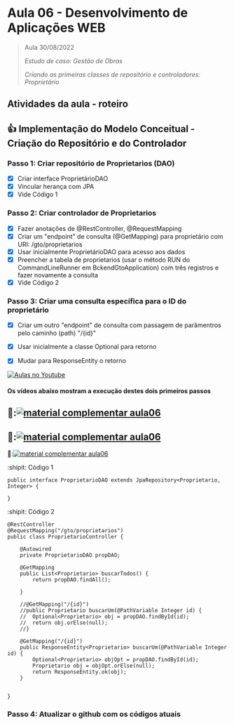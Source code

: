 # Aula 06 - Desenvolvimento de Aplicações WEB

> Aula 30/08/2022
> 
>  *Estudo de caso: Gestão de Obras* 
>  
>  *Criando as primeiras classes de repositório e controladores: Proprietário* 



## Atividades da aula - roteiro

## :+1: Implementação do Modelo Conceitual - Criação do Repositório e do Controlador

### Passo 1: Criar repositório de Proprietarios (DAO)
- [x] Criar interface ProprietárioDAO
- [x] Vincular herança com JPA
- [x] Vide Código 1

### Passo 2: Criar controlador de Proprietarios 
- [x] Fazer anotações de @RestController, @RequestMapping
- [x] Criar um "endpoint" de consulta (@GetMapping) para proprietário com URI: /gto/proprietarios
- [x] Usar inicialmente ProprietárioDAO para acesso aos dados
- [x] Preencher a tabela de proprietarios (usar o método RUN do CommandLineRunner em BckendGtoApplication) com três registros e fazer novamente a consulta
- [x] Vide Código 2

### Passo 3: Criar uma consulta específica para o ID do proprietário
- [x] Criar um outro "endpoint" de consulta com passagem de parâmentros pelo caminho (path) "/{id}"
- [x] Usar inicialmente a classe Optional para retorno
- [x] Mudar para ResponseEntity o retorno


[![Aulas no Youtube](https://github.com/marcoswagner-commits/gestao_obras_aula_daw/blob/cb3e2ea9547f9ddc831277f07919c3e78451eb92/yt-icon.png)](https://www.youtube.com/channel/UCfO-aJxKLqau0TnL0AfNAvA)
####  Os vídeos abaixo mostram a execução destes dois primeiros passos

🥇:[![material complementar aula06](https://github.com/marcoswagner-commits/gestao_obras_aula_daw/blob/d7dfaab16fc7aa70a05cac9ff55b3cd58ce0d385/documentos/Capa_aula06.png)](https://www.youtube.com/watch?v=VHhqVr3YLpM)
-
🥈:[![material complementar aula06](https://github.com/marcoswagner-commits/gestao_obras_aula_daw/blob/d7dfaab16fc7aa70a05cac9ff55b3cd58ce0d385/documentos/Capa_aula06.png)](https://www.youtube.com/watch?v=R9_oUikVjAE)
-
🥉:[![material complementar aula06](https://github.com/marcoswagner-commits/gestao_obras_aula_daw/blob/d7dfaab16fc7aa70a05cac9ff55b3cd58ce0d385/documentos/Capa_aula06.png)](https://www.youtube.com/watch?v=tbziAnjO-34)



:shipit: Código 1
```
public interface ProprietarioDAO extends JpaRepository<Proprietario, Integer> {

}
```

:shipit: Código 2
```
@RestController
@RequestMapping("/gto/proprietarios")
public class ProprietarioController {
	
	@Autowired
	private ProprietarioDAO propDAO;
	
	@GetMapping
	public List<Proprietario> buscarTodos() {
		return propDAO.findAll();
		
	}
	
	//@GetMapping("/{id}")
	//public Proprietario buscarUm(@PathVariable Integer id) {
	//	Optional<Proprietario> obj = propDAO.findById(id);
	//	return obj.orElse(null); 
	//}
	
	@GetMapping("/{id}")
	public ResponseEntity<Proprietario> buscarUm(@PathVariable Integer id) {
		Optional<Proprietario> objOpt = propDAO.findById(id);
		Proprietario obj = objOpt.orElse(null);
		return ResponseEntity.ok(obj);
	}


}
```

### Passo 4: Atualizar o github com os códigos atuais


	
